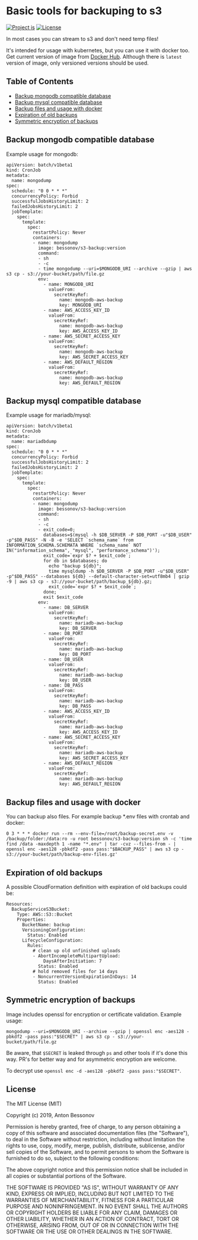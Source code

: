 Basic tools for backuping to s3
===============================

[![Project is](https://img.shields.io/badge/Project%20is-fantastic-ff69b4.svg)](https://github.com/Bessonov/s3-backup)
[![License](http://img.shields.io/:license-MIT-blue.svg)](https://raw.githubusercontent.com/Bessonov/s3-backup/master/LICENSE)

In most cases you can stream to s3 and don't need temp files!

It's intended for usage with kubernetes, but you can use it with docker too. Get current version of image from [Docker Hub](https://hub.docker.com/r/bessonov/s3-backup/tags). Although there is `latest` version of image, only versioned versions should be used.

## Table of Contents
- [Backup mongodb compatible database](#backup-mongodb-compatible-database)
- [Backup mysql compatible database](#backup-mysql-compatible-database)
- [Backup files and usage with docker](#backup-files-and-usage-with-docker)
- [Expiration of old backups](#expiration-of-old-backups)
- [Symmetric encryption of backups](#symmetric-encryption-of-backups)

## Backup mongodb compatible database

Example usage for mongodb:

```
apiVersion: batch/v1beta1
kind: CronJob
metadata:
  name: mongodump
spec:
  schedule: "0 0 * * *"
  concurrencyPolicy: Forbid
  successfulJobsHistoryLimit: 2
  failedJobsHistoryLimit: 2
  jobTemplate:
    spec:
      template:
        spec:
          restartPolicy: Never
          containers:
          - name: mongodump
            image: bessonov/s3-backup:version
            command:
            - sh
            - -c
            - time mongodump --uri=$MONGODB_URI --archive --gzip | aws s3 cp - s3://your-bucket/path/file.gz
            env:
              - name: MONGODB_URI
                valueFrom:
                  secretKeyRef:
                    name: mongodb-aws-backup
                    key: MONGODB_URI
              - name: AWS_ACCESS_KEY_ID
                valueFrom:
                  secretKeyRef:
                    name: mongodb-aws-backup
                    key: AWS_ACCESS_KEY_ID
              - name: AWS_SECRET_ACCESS_KEY
                valueFrom:
                  secretKeyRef:
                    name: mongodb-aws-backup
                    key: AWS_SECRET_ACCESS_KEY
              - name: AWS_DEFAULT_REGION
                valueFrom:
                  secretKeyRef:
                    name: mongodb-aws-backup
                    key: AWS_DEFAULT_REGION
```

## Backup mysql compatible database

Example usage for mariadb/mysql:

```
apiVersion: batch/v1beta1
kind: CronJob
metadata:
  name: mariadbdump
spec:
  schedule: "0 0 * * *"
  concurrencyPolicy: Forbid
  successfulJobsHistoryLimit: 2
  failedJobsHistoryLimit: 2
  jobTemplate:
    spec:
      template:
        spec:
          restartPolicy: Never
          containers:
          - name: mongodump
            image: bessonov/s3-backup:version
            command:
            - sh
            - -c
            - exit_code=0;
              databases=$(mysql -h $DB_SERVER -P $DB_PORT -u"$DB_USER" -p"$DB_PASS" -N -B -e 'SELECT `schema_name` from INFORMATION_SCHEMA.SCHEMATA WHERE `schema_name` NOT IN("information_schema", "mysql", "performance_schema")');
              exit_code=`expr $? + $exit_code`;
              for db in $databases; do
                echo "backup ${db}";
                time mysqldump -h $DB_SERVER -P $DB_PORT -u"$DB_USER" -p"$DB_PASS" --databases ${db} --default-character-set=utf8mb4 | gzip -9 | aws s3 cp - s3://your-bucket/path/backup_${db}.gz;
                exit_code=`expr $? + $exit_code`;
              done;
              exit $exit_code
            env:
              - name: DB_SERVER
                valueFrom:
                  secretKeyRef:
                    name: mariadb-aws-backup
                    key: DB_SERVER
              - name: DB_PORT
                valueFrom:
                  secretKeyRef:
                    name: mariadb-aws-backup
                    key: DB_PORT
              - name: DB_USER
                valueFrom:
                  secretKeyRef:
                    name: mariadb-aws-backup
                    key: DB_USER
              - name: DB_PASS
                valueFrom:
                  secretKeyRef:
                    name: mariadb-aws-backup
                    key: DB_PASS
              - name: AWS_ACCESS_KEY_ID
                valueFrom:
                  secretKeyRef:
                    name: mariadb-aws-backup
                    key: AWS_ACCESS_KEY_ID
              - name: AWS_SECRET_ACCESS_KEY
                valueFrom:
                  secretKeyRef:
                    name: mariadb-aws-backup
                    key: AWS_SECRET_ACCESS_KEY
              - name: AWS_DEFAULT_REGION
                valueFrom:
                  secretKeyRef:
                    name: mariadb-aws-backup
                    key: AWS_DEFAULT_REGION
```

## Backup files and usage with docker

You can backup also files. For example backup *.env files with crontab and docker:

```
0 3 * * * docker run --rm --env-file=/root/backup-secret.env -v /backup/folder:/data:ro -u root bessonov/s3-backup:version sh -c 'time find /data -maxdepth 1 -name "*.env" | tar -cvz --files-from - | openssl enc -aes128 -pbkdf2 -pass pass:"$BACKUP_PASS" | aws s3 cp - s3://your-bucket/path/backup-env-files.gz'
```

## Expiration of old backups

A possible CloudFormation definition with expiration of old backups could be:
```
Resources:
  BackupServiceS3Bucket:
    Type: AWS::S3::Bucket
    Properties:
      BucketName: backup
      VersioningConfiguration:
        Status: Enabled
      LifecycleConfiguration:
        Rules:
          # clean up old unfinished uploads
          - AbortIncompleteMultipartUpload:
              DaysAfterInitiation: 7
            Status: Enabled
          # hold removed files for 14 days
          - NoncurrentVersionExpirationInDays: 14
            Status: Enabled
```

## Symmetric encryption of backups

Image includes openssl for encryption or certificate validation. Example usage:

```
mongodump --uri=$MONGODB_URI --archive --gzip | openssl enc -aes128 -pbkdf2 -pass pass:"$SECRET" | aws s3 cp - s3://your-bucket/path/file.gz
```

Be aware, that `$SECRET` is leaked through `ps` and other tools if it's done this way. PR's for better way and for asymmetric encryption are welcome.

To decrypt use `openssl enc -d -aes128 -pbkdf2 -pass pass:"$SECRET"`.

License
-------

The MIT License (MIT)

Copyright (c) 2019, Anton Bessonov

Permission is hereby granted, free of charge, to any person obtaining a copy
of this software and associated documentation files (the "Software"), to deal
in the Software without restriction, including without limitation the rights
to use, copy, modify, merge, publish, distribute, sublicense, and/or sell
copies of the Software, and to permit persons to whom the Software is
furnished to do so, subject to the following conditions:

The above copyright notice and this permission notice shall be included in
all copies or substantial portions of the Software.

THE SOFTWARE IS PROVIDED "AS IS", WITHOUT WARRANTY OF ANY KIND, EXPRESS OR
IMPLIED, INCLUDING BUT NOT LIMITED TO THE WARRANTIES OF MERCHANTABILITY,
FITNESS FOR A PARTICULAR PURPOSE AND NONINFRINGEMENT. IN NO EVENT SHALL THE
AUTHORS OR COPYRIGHT HOLDERS BE LIABLE FOR ANY CLAIM, DAMAGES OR OTHER
LIABILITY, WHETHER IN AN ACTION OF CONTRACT, TORT OR OTHERWISE, ARISING FROM,
OUT OF OR IN CONNECTION WITH THE SOFTWARE OR THE USE OR OTHER DEALINGS IN
THE SOFTWARE.
